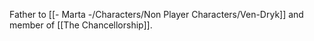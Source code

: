 Father to [[- Marta -/Characters/Non Player Characters/Ven-Dryk]] and member of [[The Chancellorship]].

